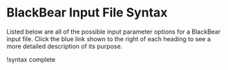 # BlackBear Input File Syntax
Listed below are all of the possible input parameter options for a BlackBear input file. Click the blue link shown to the right of each heading to see a more detailed description of its purpose.

!syntax complete
